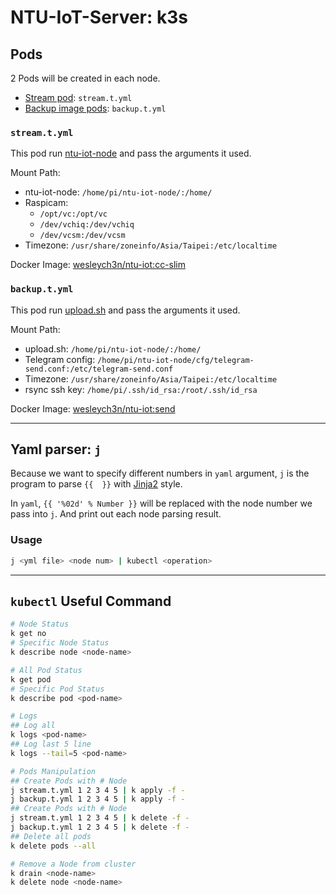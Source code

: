 # NTU-IoT-Server: k3s

## Pods

2 Pods will be created in each node.
- [Stream pod](https://github.com/WesleyCh3n/NTU-IoT-Server/blob/main/k3s/stream.t.yml.tmp): `stream.t.yml`
- [Backup image pods](https://github.com/WesleyCh3n/NTU-IoT-Server/blob/main/k3s/backup.t.yml.tmp): `backup.t.yml`

### `stream.t.yml`

This pod run [ntu-iot-node](https://github.com/WesleyCh3n/NTU-IoT-Node) and pass the arguments it used.

Mount Path:
- ntu-iot-node: `/home/pi/ntu-iot-node/:/home/`
- Raspicam:
    - `/opt/vc:/opt/vc`
    - `/dev/vchiq:/dev/vchiq`
    - `/dev/vcsm:/dev/vcsm`
- Timezone: `/usr/share/zoneinfo/Asia/Taipei:/etc/localtime`

Docker Image: [wesleych3n/ntu-iot:cc-slim](https://hub.docker.com/layers/wesleych3n/ntu-iot/cc-slim/images/sha256-35eae8d8639e65f627726fb02caf60c53d8455c4e2aba83377bd5dfd27102f32?context=explore)

### `backup.t.yml`
This pod run [upload.sh](https://github.com/WesleyCh3n/NTU-IoT-Node/blob/main/upload.sh) and pass the arguments it used.

Mount Path:
- upload.sh: `/home/pi/ntu-iot-node/:/home/`
- Telegram config: `/home/pi/ntu-iot-node/cfg/telegram-send.conf:/etc/telegram-send.conf`
- Timezone: `/usr/share/zoneinfo/Asia/Taipei:/etc/localtime`
- rsync ssh key: `/home/pi/.ssh/id_rsa:/root/.ssh/id_rsa`

Docker Image: [wesleych3n/ntu-iot:send](https://hub.docker.com/layers/wesleych3n/ntu-iot/send/images/sha256-57cf36bfb660886bb333d4a8a353fa6efb1ced667001f9d483d4bc780c38f33b?context=explore)

---

## Yaml parser: `j` 

Because we want to specify different numbers in `yaml` argument, `j` is the program to parse `{{  }}` with [Jinja2](https://jinja.palletsprojects.com/en/3.0.x/) style.

In `yaml`, `{{ '%02d' % Number }}` will be replaced with the node number we pass into `j`. And print out each node parsing result.

### Usage

```bash
j <yml file> <node num> | kubectl <operation>
```
---

## `kubectl` Useful Command

```bash
# Node Status
k get no
# Specific Node Status
k describe node <node-name>

# All Pod Status
k get pod
# Specific Pod Status
k describe pod <pod-name>

# Logs
## Log all
k logs <pod-name>
## Log last 5 line
k logs --tail=5 <pod-name>

# Pods Manipulation
## Create Pods with # Node
j stream.t.yml 1 2 3 4 5 | k apply -f -
j backup.t.yml 1 2 3 4 5 | k apply -f -
## Create Pods with # Node
j stream.t.yml 1 2 3 4 5 | k delete -f -
j backup.t.yml 1 2 3 4 5 | k delete -f -
## Delete all pods
k delete pods --all

# Remove a Node from cluster
k drain <node-name>
k delete node <node-name>
```
